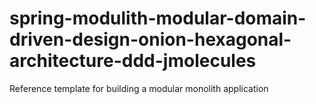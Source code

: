 # spring-modulith-modular-domain-driven-design-onion-hexagonal-architecture-ddd-jmolecules
Reference template for building a modular monolith application
